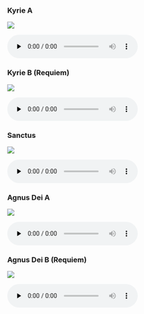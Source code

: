### Kyrie A

![](./mass-xviii-kyrie-a.jpg)

<audio src="https://storage.googleapis.com/kyriale/djc_18_kyrie_a_mp3_1.mp3" preload="none" controls="controls"></audio>

### Kyrie B (Requiem)

![](./mass-xviii-kyrie-b.jpg)

<audio src="https://storage.googleapis.com/kyriale/djc_18_kyrie_b_req_mp3_1.mp3" preload="none" controls="controls"></audio>

### Sanctus

![](./mass-xviii-sanctus.jpg)

<audio src="https://storage.googleapis.com/kyriale/djc_18_sanctus_mp3_1.mp3" preload="none" controls="controls"></audio>

### Agnus Dei A

![](./mass-xviii-agnus-a.jpg)

<audio src="https://storage.googleapis.com/kyriale/djc_18_agnus_a_mp3.mp3" preload="none" controls="controls"></audio>

### Agnus Dei B (Requiem)

![](./mass-xviii-agnus-b.jpg)

<audio src="https://storage.googleapis.com/kyriale/djc_18_agnus_b_req_mp3_1.mp3" preload="none" controls="controls"></audio>
